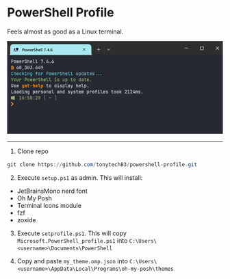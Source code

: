 # PowerShell Profile

Feels almost as good as a Linux terminal.

![pic](pic.png)

<hr>

1.  Clone repo
```powershell
git clone https://github.com/tonytech83/powershell-profile.git
```

2. Execute `setup.ps1` as admin. This will install:

  - JetBrainsMono nerd font
  - Oh My Posh
  - Terminal Icons module
  - fzf
  - zoxide

3. Execute `setprofile.ps1`. This will copy `Microsoft.PowerShell_profile.ps1` into `C:\Users\<username>\Documents\PowerShell`

4.  Copy and paste `my_theme.omp.json` into `C:\Users\<username>\AppData\Local\Programs\oh-my-posh\themes`
